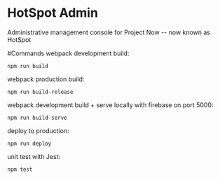 # HotSpot Admin
Administrative management console for Project Now -- now known as HotSpot

#Commands
webpack development build:

`npm run build`

webpack production build:

`npm run build-release` 

webpack development build + serve locally with firebase on port 5000:

`npm run build-serve`

deploy to production:

`npm run deploy`

unit test with Jest:

`npm test`
